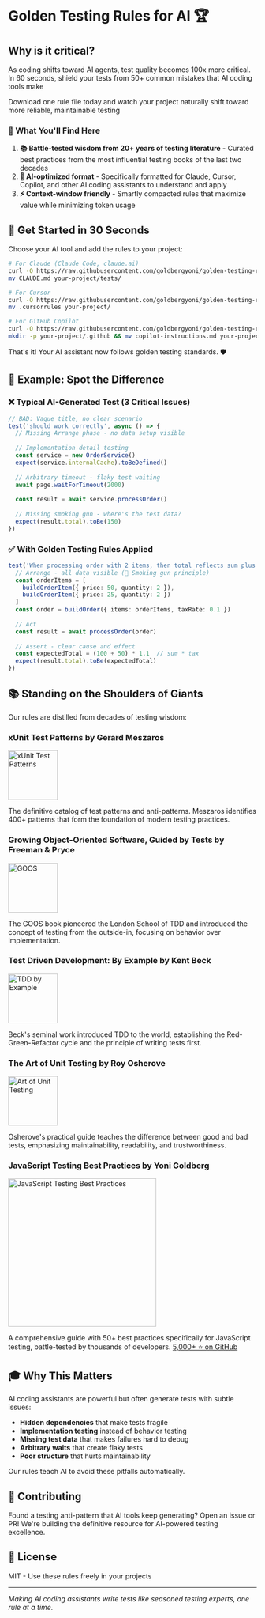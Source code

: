 # Golden Testing Rules for AI 🏆

## Why is it critical?
As coding shifts toward AI agents, test quality becomes 100x more critical. In 60 seconds, shield your tests from 50+ common mistakes that AI coding tools make

Download one rule file today and watch your project naturally shift toward more reliable, maintainable testing

### 🎯 What You'll Find Here

1. **📚 Battle-tested wisdom from 20+ years of testing literature** - Curated best practices from the most influential testing books of the last two decades
2. **🤖 AI-optimized format** - Specifically formatted for Claude, Cursor, Copilot, and other AI coding assistants to understand and apply
3. **⚡ Context-window friendly** - Smartly compacted rules that maximize value while minimizing token usage

## 🚀 Get Started in 30 Seconds

Choose your AI tool and add the rules to your project:

```bash
# For Claude (Claude Code, claude.ai)
curl -O https://raw.githubusercontent.com/goldbergyoni/golden-testing-rules-for-ai/main/CLAUDE.md
mv CLAUDE.md your-project/tests/

# For Cursor
curl -O https://raw.githubusercontent.com/goldbergyoni/golden-testing-rules-for-ai/main/.cursorrules
mv .cursorrules your-project/

# For GitHub Copilot
curl -O https://raw.githubusercontent.com/goldbergyoni/golden-testing-rules-for-ai/main/.github/copilot-instructions.md
mkdir -p your-project/.github && mv copilot-instructions.md your-project/.github/
```

That's it! Your AI assistant now follows golden testing standards. 🛡️

## 📖 Example: Spot the Difference

### ❌ Typical AI-Generated Test (3 Critical Issues)
```typescript
// BAD: Vague title, no clear scenario
test('should work correctly', async () => {
  // Missing Arrange phase - no data setup visible
  
  // Implementation detail testing
  const service = new OrderService()
  expect(service.internalCache).toBeDefined()
  
  // Arbitrary timeout - flaky test waiting
  await page.waitForTimeout(2000)
  
  const result = await service.processOrder()
  
  // Missing smoking gun - where's the test data?
  expect(result.total).toBe(150)
})
```

### ✅ With Golden Testing Rules Applied
```typescript
test('When processing order with 2 items, then total reflects sum plus tax', async () => {
  // Arrange - all data visible (🔫 Smoking gun principle)
  const orderItems = [
    buildOrderItem({ price: 50, quantity: 2 }),
    buildOrderItem({ price: 25, quantity: 2 })
  ]
  const order = buildOrder({ items: orderItems, taxRate: 0.1 })
  
  // Act
  const result = await processOrder(order)
  
  // Assert - clear cause and effect
  const expectedTotal = (100 + 50) * 1.1  // sum * tax
  expect(result.total).toBe(expectedTotal)
})
```

## 📚 Standing on the Shoulders of Giants

Our rules are distilled from decades of testing wisdom:

### **xUnit Test Patterns** by Gerard Meszaros
<img src="https://m.media-amazon.com/images/I/51qaIf1qE0L.jpg" width="100" alt="xUnit Test Patterns">

The definitive catalog of test patterns and anti-patterns. Meszaros identifies 400+ patterns that form the foundation of modern testing practices.

### **Growing Object-Oriented Software, Guided by Tests** by Freeman & Pryce
<img src="https://m.media-amazon.com/images/I/51Apk1MuaXL.jpg" width="100" alt="GOOS">

The GOOS book pioneered the London School of TDD and introduced the concept of testing from the outside-in, focusing on behavior over implementation.

### **Test Driven Development: By Example** by Kent Beck
<img src="https://m.media-amazon.com/images/I/51ECVL7KkBL.jpg" width="100" alt="TDD by Example">

Beck's seminal work introduced TDD to the world, establishing the Red-Green-Refactor cycle and the principle of writing tests first.

### **The Art of Unit Testing** by Roy Osherove
<img src="https://m.media-amazon.com/images/I/71Ww3b1TmJL.jpg" width="100" alt="Art of Unit Testing">

Osherove's practical guide teaches the difference between good and bad tests, emphasizing maintainability, readability, and trustworthiness.

### **JavaScript Testing Best Practices** by Yoni Goldberg
<img src="https://github.com/goldbergyoni/javascript-testing-best-practices/raw/master/assets/jtbp-header-blue.png" width="300" alt="JavaScript Testing Best Practices">

A comprehensive guide with 50+ best practices specifically for JavaScript testing, battle-tested by thousands of developers. [5,000+ ⭐ on GitHub](https://github.com/goldbergyoni/javascript-testing-best-practices)

## 🎓 Why This Matters

AI coding assistants are powerful but often generate tests with subtle issues:
- **Hidden dependencies** that make tests fragile
- **Implementation testing** instead of behavior testing  
- **Missing test data** that makes failures hard to debug
- **Arbitrary waits** that create flaky tests
- **Poor structure** that hurts maintainability

Our rules teach AI to avoid these pitfalls automatically.

## 🤝 Contributing

Found a testing anti-pattern that AI tools keep generating? Open an issue or PR! We're building the definitive resource for AI-powered testing excellence.

## 📜 License

MIT - Use these rules freely in your projects

---

*Making AI coding assistants write tests like seasoned testing experts, one rule at a time.*